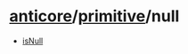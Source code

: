 # [anticore](../../../../#reference)/[primitive](../#reference)/<a name="reference">null</a>

* [isNull](isNull/#reference)